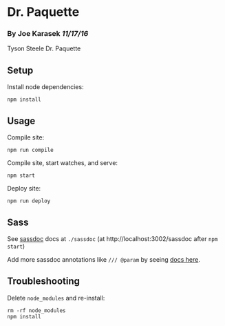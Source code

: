 # Dr. Paquette
### By Joe Karasek _*11/17/16*_
Tyson Steele Dr. Paquette

## Setup

Install node dependencies:

    npm install

## Usage

Compile site:

    npm run compile

Compile site, start watches, and serve:

    npm start

Deploy site:

    npm run deploy

## Sass

See [sassdoc](http://sassdoc.com/) docs at `./sassdoc` (at http://localhost:3002/sassdoc after `npm start`)

Add more sassdoc annotations like `/// @param` by seeing [docs here](http://sassdoc.com/annotations).

## Troubleshooting

Delete `node_modules` and re-install:

    rm -rf node_modules
    npm install

